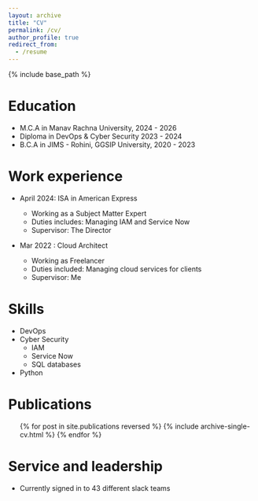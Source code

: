 ```yaml
---
layout: archive
title: "CV"
permalink: /cv/
author_profile: true
redirect_from:
  - /resume
---
```


{% include base_path %}

Education
======
* M.C.A in Manav Rachna University, 2024 - 2026
* Diploma in DevOps & Cyber Security 2023 - 2024
* B.C.A in JIMS - Rohini, GGSIP University, 2020 - 2023

Work experience
======
* April 2024: ISA in American Express
  * Working as a Subject Matter Expert
  * Duties includes: Managing IAM and Service Now
  * Supervisor: The Director

* Mar 2022 : Cloud Architect 
  * Working as Freelancer
  * Duties included: Managing cloud services for clients
  * Supervisor: Me
  
Skills
======
* DevOps
* Cyber Security
  * IAM
  * Service Now
  * SQL databases
* Python

Publications
======
  <ul>{% for post in site.publications reversed %}
    {% include archive-single-cv.html %}
  {% endfor %}</ul>
  
Service and leadership
======
* Currently signed in to 43 different slack teams
